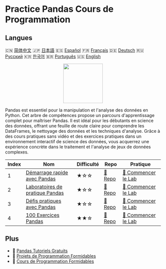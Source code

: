 # Practice Pandas Cours de Programmation

## Langues

🇨🇳 [简体中文](README_zh.md) 🇯🇵 [日本語](README_ja.md) 🇪🇸 [Español](README_es.md) 🇫🇷 [Français](README_fr.md) 🇩🇪 [Deutsch](README_de.md) 🇷🇺 [Русский](README_ru.md) 🇰🇷 [한국어](README_ko.md) 🇧🇷 [Português](README_pt.md) 🇺🇸 [English](README.md) 

<div align="center">
<img width="128px" src="https://file.labex.io/path/qhqKKAjZr3K5.png">
</div>

Pandas est essentiel pour la manipulation et l'analyse des données en Python. Cet arbre de compétences propose un parcours d'apprentissage complet pour maîtriser Pandas. Il est idéal pour les débutants en science des données, offrant une feuille de route claire pour comprendre les DataFrames, le nettoyage des données et les techniques d'analyse. Grâce à des cours pratiques sans vidéo et des exercices pratiques dans un environnement interactif de science des données, vous acquerrez une expérience concrète dans le traitement et l'analyse de jeux de données complexes.

|   Index | Nom                                                                                   | Difficulté   | Repo                                                                | Pratique                                                                      |
|---------|---------------------------------------------------------------------------------------|--------------|---------------------------------------------------------------------|-------------------------------------------------------------------------------|
|       1 | [Démarrage rapide avec Pandas](https://labex.io/fr/courses/quick-start-with-pandas)   | ★☆☆          | [🔗 Repo](https://github.com/labex-labs/quick-start-with-pandas)    | [🚀 Commencer le Lab](https://labex.io/fr/courses/quick-start-with-pandas)    |
|       2 | [Laboratoires de pratique Pandas](https://labex.io/fr/courses/pandas-practice-labs)   | ★☆☆          | [🔗 Repo](https://github.com/labex-labs/pandas-practice-labs)       | [🚀 Commencer le Lab](https://labex.io/fr/courses/pandas-practice-labs)       |
|       3 | [Défis pratiques avec Pandas](https://labex.io/fr/courses/pandas-practice-challenges) | ★☆☆          | [🔗 Repo](https://github.com/labex-labs/pandas-practice-challenges) | [🚀 Commencer le Lab](https://labex.io/fr/courses/pandas-practice-challenges) |
|       4 | [100 Exercices Pandas](https://labex.io/fr/courses/100-pandas-exercises)              | ★★☆          | [🔗 Repo](https://github.com/labex-labs/100-pandas-exercises)       | [🚀 Commencer le Lab](https://labex.io/fr/courses/100-pandas-exercises)       |

## Plus

- 🔗 [Pandas Tutoriels Gratuits](https://github.com/labex-labs/pandas-free-tutorials)
- 🔗 [Projets de Programmation Formidables](https://github.com/labex-labs/awesome-programming-projects)
- 🔗 [Cours de Programmation Formidables](https://github.com/labex-labs/awesome-programming-courses)

